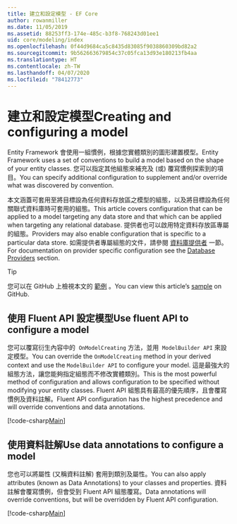 ```yaml
---
title: 建立和設定模型 - EF Core
author: rowanmiller
ms.date: 11/05/2019
ms.assetid: 88253ff3-174e-485c-b3f8-768243d01ee1
uid: core/modeling/index
ms.openlocfilehash: 0f44d9684ca5c8435d83085f9038860309bd82a2
ms.sourcegitcommit: 9b562663679854c37c05fca13d93e180213fb4aa
ms.translationtype: HT
ms.contentlocale: zh-TW
ms.lasthandoff: 04/07/2020
ms.locfileid: "78412773"
---
```

# <a name="creating-and-configuring-a-model"></a><span data-ttu-id="48d45-102">建立和設定模型</span><span class="sxs-lookup"><span data-stu-id="48d45-102">Creating and configuring a model</span></span>

<span data-ttu-id="48d45-103">Entity Framework 會使用一組慣例，根據您實體類別的圖形建置模型。</span><span class="sxs-lookup"><span data-stu-id="48d45-103">Entity Framework uses a set of conventions to build a model based on the shape of your entity classes.</span></span> <span data-ttu-id="48d45-104">您可以指定其他組態來補充及 (或) 覆寫慣例探索到的項目。</span><span class="sxs-lookup"><span data-stu-id="48d45-104">You can specify additional configuration to supplement and/or override what was discovered by convention.</span></span>

<span data-ttu-id="48d45-105">本文涵蓋可套用至將目標設為任何資料存放區之模型的組態，以及將目標設為任何關聯式資料庫時可套用的組態。</span><span class="sxs-lookup"><span data-stu-id="48d45-105">This article covers configuration that can be applied to a model targeting any data store and that which can be applied when targeting any relational database.</span></span> <span data-ttu-id="48d45-106">提供者也可以啟用特定資料存放區專屬的組態。</span><span class="sxs-lookup"><span data-stu-id="48d45-106">Providers may also enable configuration that is specific to a particular data store.</span></span> <span data-ttu-id="48d45-107">如需提供者專屬組態的文件，請參閱 [資料庫提供者](../providers/index.md) 一節。</span><span class="sxs-lookup"><span data-stu-id="48d45-107">For documentation on provider specific configuration see the [Database Providers](../providers/index.md) section.</span></span>

> [!TIP]  
> <span data-ttu-id="48d45-108">您可以在 GitHub 上檢視本文的 [範例](https://github.com/dotnet/EntityFramework.Docs/tree/master/samples) 。</span><span class="sxs-lookup"><span data-stu-id="48d45-108">You can view this article’s [sample](https://github.com/dotnet/EntityFramework.Docs/tree/master/samples) on GitHub.</span></span>

## <a name="use-fluent-api-to-configure-a-model"></a><span data-ttu-id="48d45-109">使用 Fluent API 設定模型</span><span class="sxs-lookup"><span data-stu-id="48d45-109">Use fluent API to configure a model</span></span>

<span data-ttu-id="48d45-110">您可以覆寫衍生內容中的  `OnModelCreating` 方法，並用  `ModelBuilder API` 來設定模型。</span><span class="sxs-lookup"><span data-stu-id="48d45-110">You can override the `OnModelCreating` method in your derived context and use the `ModelBuilder API` to configure your model.</span></span> <span data-ttu-id="48d45-111">這是最強大的組態方法，讓您能夠指定組態而不修改實體類別。</span><span class="sxs-lookup"><span data-stu-id="48d45-111">This is the most powerful method of configuration and allows configuration to be specified without modifying your entity classes.</span></span> <span data-ttu-id="48d45-112">Fluent API 組態具有最高的優先順序，且會覆寫慣例及資料註解。</span><span class="sxs-lookup"><span data-stu-id="48d45-112">Fluent API configuration has the highest precedence and will override conventions and data annotations.</span></span>

[!code-csharp[Main](../../../samples/core/Modeling/FluentAPI/Required.cs?highlight=12-14)]

## <a name="use-data-annotations-to-configure-a-model"></a><span data-ttu-id="48d45-113">使用資料註解</span><span class="sxs-lookup"><span data-stu-id="48d45-113">Use data annotations to configure a model</span></span>

<span data-ttu-id="48d45-114">您也可以將屬性 (又稱資料註解) 套用到類別及屬性。</span><span class="sxs-lookup"><span data-stu-id="48d45-114">You can also apply attributes (known as Data Annotations) to your classes and properties.</span></span> <span data-ttu-id="48d45-115">資料註解會覆寫慣例，但會受到 Fluent API 組態覆寫。</span><span class="sxs-lookup"><span data-stu-id="48d45-115">Data annotations will override conventions, but will be overridden by Fluent API configuration.</span></span>

[!code-csharp[Main](../../../samples/core/Modeling/DataAnnotations/Required.cs?highlight=15)]
